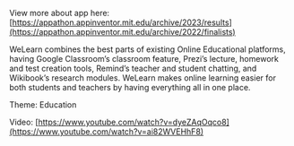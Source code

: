 View more about app here: [https://appathon.appinventor.mit.edu/archive/2023/results](https://appathon.appinventor.mit.edu/archive/2022/finalists)

WeLearn combines the best parts of existing Online Educational platforms, having Google Classroom’s classroom feature, Prezi’s lecture, homework and test creation tools, Remind’s teacher and student chatting, and Wikibook’s research modules. WeLearn makes online learning easier for both students and teachers by having everything all in one place.


Theme: Education

Video: [https://www.youtube.com/watch?v=dyeZAqOqco8](https://www.youtube.com/watch?v=ai82WVEHhF8)
